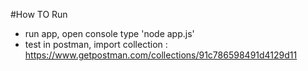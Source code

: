 #How TO Run
- run app, open console type 'node app.js'
- test in postman, import collection : https://www.getpostman.com/collections/91c786598491d4129d11